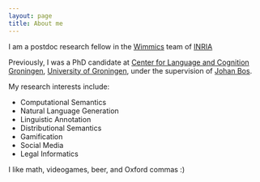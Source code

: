 ```yaml
---
layout: page
title: About me
---
```


I am a postdoc research fellow in the [Wimmics](http://wimmics.inria.fr/) team of
[INRIA](http://www.inria.fr)

Previously, I was a PhD candidate at [Center for Language and Cognition Groningen](http://www.let.rug.nl/clcg/),
[University of Groningen](http://www.rug.nl/), under the supervision of [Johan
Bos](http://www.rug.nl/staff/johan.bos/).

My research interests include:

* Computational Semantics
* Natural Language Generation
* Linguistic Annotation
* Distributional Semantics
* Gamification
* Social Media
* Legal Informatics

I like math, videogames, beer, and Oxford commas :)
